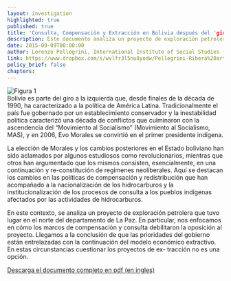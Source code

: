 ```yaml
---
layout: investigation
highlighted: true
published: true
title: 'Consulta, Compensación y Extracción en Bolivia después del 'giro a la izquierda': el caso de exploración de petróleo en el Norte del Departamento de La Paz (Resumen)'
description: Este documento analiza un proyecto de exploración petrolera que tuvo lugar en el norte del departamento de La Paz. En particular, nos enfocamos en cómo los marcos de compensación y consulta debilitaron la oposición al proyecto.
date: 2015-09-09T00:00:00
author: Lorenzo Pellegrini, International Institute of Social Studies (ISS), Erasmus University; Marco Octavio Ribera Arismendi, LIDEMA
link: https://www.dropbox.com/s/wvlfr3l5nu8yodw/Pellegrini-Ribera%20article.pdf?dl=0
policy_brief: false
chapters:
---
```

<div class="pull-right img-content">
  <img alt="Figura 1" class="img-responsive" src="http://i.imgur.com/V8I0piA.png">
</div>
Bolivia es parte del giro a la izquierda que, desde finales de la década de 1990, ha caracterizado a la política de América Latina. Tradicionalmente el país fue gobernado por un establecimiento conservador y la inestabilidad política caracterizó una década de conflictos que culminaron con la ascendencia del “Movimiento al Socialismo” (Movimiento al Socialismo, MAS), y en 2006, Evo Morales se convirtió en el primer presidente indígena.

La elección de Morales y los cambios posteriores en el Estado boliviano han sido aclamados por algunos estudiosos como revolucionarios, mientras que otros han argumentado que los mismos consisten, esencialmente, en una continuación y re-constitución de regímenes neoliberales. Aquí se destacan los cambios en las políticas de compensación y redistribución que han acompañado a la nacionalización de los hidrocarburos y la institucionalización de los procesos de consulta a los pueblos indígenas afectados por las actividades de hidrocarburos.

En este contexto, se analiza un proyecto de exploración petrolera que tuvo lugar en el norte del departamento de La Paz. En particular, nos enfocamos en cómo los marcos de compensación y consulta debilitaron la oposición al proyecto. Llegamos a la conclusión de que las prioridades del gobierno están entrelazadas con la continuación del modelo económico extractivo. En estas circunstancias cuestionar los proyectos de ex- tracción no es una opción.

[Descarga el documento completo en pdf (en ingles)](https://www.dropbox.com/s/wvlfr3l5nu8yodw/Pellegrini-Ribera%20article.pdf?dl=0)
